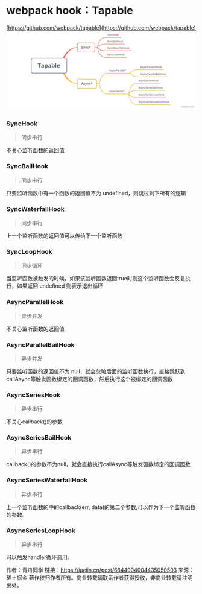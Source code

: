 # webpack hook：Tapable

[https://github.com/webpack/tapable](https://github.com/webpack/tapable)
![](.webpack.hook_images/52e2e3b2.png)
### SyncHook

> 同步串行

不关心监听函数的返回值

### SyncBailHook

> 同步串行

只要监听函数中有一个函数的返回值不为 undefined，则跳过剩下所有的逻辑

### SyncWaterfallHook

> 同步串行

上一个监听函数的返回值可以传给下一个监听函数

### SyncLoopHook

> 同步循环

当监听函数被触发的时候，如果该监听函数返回true时则这个监听函数会反复执行，如果返回 undefined 则表示退出循环

### AsyncParallelHook

> 异步并发

不关心监听函数的返回值

### AsyncParallelBailHook

> 异步并发

只要监听函数的返回值不为 null，就会忽略后面的监听函数执行，直接跳跃到callAsync等触发函数绑定的回调函数，然后执行这个被绑定的回调函数

### AsyncSeriesHook

> 异步串行

不关心callback()的参数

### AsyncSeriesBailHook

> 异步串行

callback()的参数不为null，就会直接执行callAsync等触发函数绑定的回调函数

### AsyncSeriesWaterfallHook

> 异步串行

上一个监听函数的中的callback(err, data)的第二个参数,可以作为下一个监听函数的参数。

### AsyncSeriesLoopHook

> 异步串行

可以触发handler循环调用。

作者：青舟同学
链接：https://juejin.cn/post/6844904004435050503
来源：稀土掘金
著作权归作者所有。商业转载请联系作者获得授权，非商业转载请注明出处。
